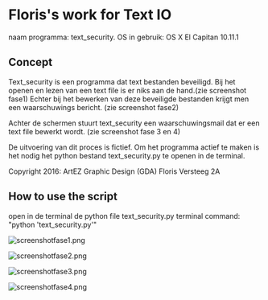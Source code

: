 # Floris's work for Text IO 


naam programma: text_security.
OS in gebruik: OS X El Capitan 10.11.1
## Concept
Text_security is een programma dat text bestanden beveiligd. Bij het openen en lezen van een text file is er niks aan de hand.(zie screenshot fase1) Echter bij het bewerken van deze beveiligde bestanden krijgt men een waarschuwings bericht. (zie screenshot fase2) 

Achter de schermen stuurt text_security een waarschuwingsmail dat er een text file bewerkt wordt. (zie screenshot fase 3 en 4)

De uitvoering van dit proces is fictief.
Om het programma actief te maken is het nodig het python bestand text_security.py te openen in de terminal. 

Copyright 2016:
ArtEZ Graphic Design (GDA)
Floris Versteeg 2A

## How to use the script
open in de terminal de python file text_security.py
terminal command: "python 'text_security.py'"

![screenshotfase1.png](florisversteeg.github.com/ArtezGDA/text-IO/blob/master/Floris/text_security/screenshotfase1.png)

![screenshotfase2.png](florisversteeg.github.com/ArtezGDA/text-IO/blob/master/Floris/text_security/screenshotfase2.png)

![screenshotfase3.png](florisversteeg.github.com/ArtezGDA/text-IO/blob/master/Floris/text_security/screenshotfase3.png)

![screenshotfase4.png](florisversteeg.github.com/ArtezGDA/text-IO/blob/master/Floris/text_security/screenshotfase4.png)


